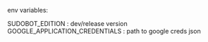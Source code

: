 env variables:

SUDOBOT_EDITION : dev/release version
GOOGLE_APPLICATION_CREDENTIALS : path to google creds json
